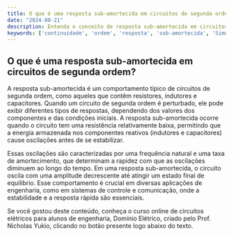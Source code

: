 ```yaml
---
title: O que é uma resposta sub-amortecida em circuitos de segunda ordem?
date: "2024-08-21"
description: Entenda o conceito de resposta sub-amortecida em circuitos de segunda ordem e sua importância na análise de sistemas elétricos.
keywords: ['continuidade', 'ordem', 'resposta', 'sub-amortecida', 'Simulação', 'final', 'constante']
---
```


## O que é uma resposta sub-amortecida em circuitos de segunda ordem?

A resposta sub-amortecida é um comportamento típico de circuitos de segunda ordem, como aqueles que contêm resistores, indutores e capacitores. Quando um circuito de segunda ordem é perturbado, ele pode exibir diferentes tipos de respostas, dependendo dos valores dos componentes e das condições iniciais. A resposta sub-amortecida ocorre quando o circuito tem uma resistência relativamente baixa, permitindo que a energia armazenada nos componentes reativos (indutores e capacitores) cause oscilações antes de se estabilizar.

Essas oscilações são caracterizadas por uma frequência natural e uma taxa de amortecimento, que determinam a rapidez com que as oscilações diminuem ao longo do tempo. Em uma resposta sub-amortecida, o circuito oscila com uma amplitude decrescente até atingir um estado final de equilíbrio. Esse comportamento é crucial em diversas aplicações de engenharia, como em sistemas de controle e comunicação, onde a estabilidade e a resposta rápida são essenciais.

Se você gostou deste conteúdo, conheça o curso online de circuitos elétricos para alunos de engenharia, Domínio Elétrico, criado pelo Prof. Nicholas Yukio, clicando no botão presente logo abaixo do texto.
